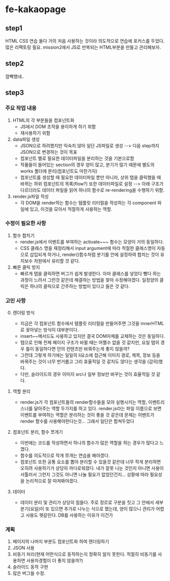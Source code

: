 # fe-kakaopage

## step1

HTML CSS 연습
둘다 거의 처음 사용하는 것이라 의도적으로 연습에 포커스를 두었다.
많은 리팩토링 필요. mission2에서 JS로 반복되는 HTML부분을 만들고 관리해보자.

## step2
깜빡했네..

## step3

### 주요 작업 내용
1.  HTML의 각 부분들을 컴포넌트화 
    -   JS에서 DOM 조작을 용이하게 하기 위함
    -   재사용하기 위함
2.  data파일 생성
    -   JSON으로 하려했지만 익숙치 않아 일단 JS파일로 생성 --> 다음 step까지 JSON으로 변경하는 것이 목표
    -   컴포넌트 별로 필요한 데이터파일을 분리하는 것을 기본으로함
    -   작품들이 들어있는 section의 경우 양이 많고, 분기가 많기 때문에 별도의 works 폴더에 분리(컴포넌트도 마찬가지)
    -   컴포넌트를 생성할 때 필요한 데이터파일 뿐만 아니라, 상위 탭을 클릭했을 때 바뀌는 하위 컴포넌트의 목록(flow?) 또한 데이터파일로 설정 --> 아래 구조가 다르더라도 데이터 파일을 읽어 하나의 함수로 re-rendering을 수행하기 위함.
3.  render.js파일 작성
    -   각 DOM을 render하는 함수는 템플릿 리터럴을 작성하는 각 component 파일에 있고, 이것을 모아서 적절하게 사용하는 역할. 

### 수정이 필요한 사항
1.  함수 합치기
    -   render.js에서 이벤트를 부여하는 activate~~~ 함수는 모양이 거의 동일하다. 
    -   CSS 클래스 명을 재정리해서 input argument에 따라 적절한 클래스명이 자동으로 삽입되게 하거나, render()함수처럼 분기를 안에 설정하여 합치는 것이 유지보수 차원에서 유리할 것 같다.  
2.  빠른 클릭 방지
    -   빠르게 탭을 클릭하면 버그가 쉽게 발생한다. 아마 클래스를 넣었다 뺐다 하는 과정이 느려서 그런것 같은데 해결하는 방법을 찾아 수정해야겠다. 일정양의 클릭은 하나의 클릭으로 간주하는 방법이 있다고 들은 것 같다. 

### 고민 사항
0.  렌더링 방식
    -   지금은 각 컴포넌트 함수에서 템플릿 리터럴을 만들어주면 그것을 innerHTML로 꽂아넣는 방식이 대부분이다. 
    -   insert~~메서드도 사용하고 있지만 결국 DOM자체를 교체하는 것은 동일하다.
    -   탭으로 인해 전체 페이지 구조가 바뀔 때는 어쩔수 없을 것 같지만, 요일 탭의 경우 틀이 동일하다면 안의 컨텐츠만 바꿔주는게 좋지 않을까?
    -   그런데 그렇게 하기에는 일일히 li요소에 접근해 이미지 경로, 제목, 정보 등을 바꿔주는 것이 너무 번거롭고 그리 효율적일 것 같지도 않다는 생각을 (감히)했다.
    -   다만, 슬라이드의 경우 이미지 src나 일부 정보만 바꾸는 것이 효율적일 것 같다. 

1.  역할 분리
    -   render.js가 각 컴포넌트들의 render함수들을 모아 실행시키는 역할, 이벤트리스너를 달아주는 역할 두가지를 하고 있다. render.js라는 파일 이름으로 보면 이벤트를 부여하는 역할은 분리하는 것이 좋을 것 같은데 문제는 이벤트가 render 함수를 사용해야한다는것... 그래서 일단은 합쳐두었다

2.  컴포넌트 분리, 함수 쪼개기
    -   이번에는 코드를 작성하면서 하나의 함수가 많은 역할을 하는 경우가 많다고 느꼈다.
    -   함수를 의도적으로 작개 쪼개는 연습을 해야겠다.
    -   컴포넌트 또한 공통 요소를 뽑아 분리할 수 있을것 같은데 너무 작게 분리하면 오히려 사용하기가 상당히 까다로워졌다. 내가 잘못 나눈 것인지 아니면 사용이 서툴러서 그런지 그것도 아니면 나눌 필요가 없었던건지... 상황에 따라 필요성을 논리적으로 잘 따져봐야겠다.

3. 데이터
    -   데이터 분리 및 관리가 상당히 힘들다. 주로 장르로 구분을 짓고 그 안에서 세부 분기(요일)이 또 있으면 추가로 나누는 식으로 했는데, 양이 많으니 관리가 어렵고 사용도 헷갈린다. 
    DB를 사용하는 이유가 이건가

### 계획
1. 페이지의 나머지 부분도 컴포넌트화 하여 렌더링하기
2. JSON 사용
3. 비동기 처리(현재 어떤식으로 동작하는지 정확히 알지 못한다. 적절히 비동기를 사용하면 사용자경험이 더 좋지 않을까?)
3. 슬라이드 동작 구현
4. 많은 버그들 수정.



